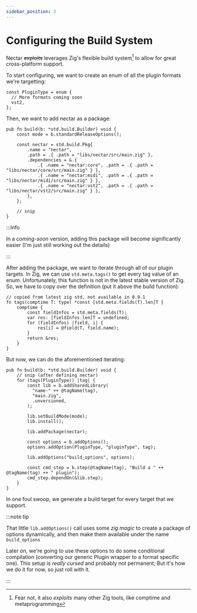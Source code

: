 ```yaml
---
sidebar_position: 2
---
```


# Configuring the Build System

Nectar ~~exploits~~ leverages Zig's flexible build system[^1] to allow for great cross-platform support.

To start configuring, we want to create an enum of all the plugin formats we're targetting:

```zig title="build.zig"
const PluginType = enum {
  // More formats coming soon
  vst2,
};
```

Then, we want to add nectar as a package:

```zig title="build.zig"
pub fn build(b: *std.build.Builder) void {
    const mode = b.standardReleaseOptions();

    const nectar = std.build.Pkg{
        .name = "nectar",
        .path = .{ .path = "libs/nectar/src/main.zig" },
        .dependencies = &.{
            .{ .name = "nectar:core", .path = .{ .path = "libs/nectar/core/src/main.zig" } },
            .{ .name = "nectar:midi", .path = .{ .path = "libs/nectar/midi/src/main.zig" } },
            .{ .name = "nectar:vst2", .path = .{ .path = "libs/nectar/vst2/src/main.zig" } },
        },
    };

    // snip
}
```

:::info

In a *coming-soon* version, adding this package will become significantly easier (I'm just still working out the details)

:::

After adding the package, we want to iterate through all of our plugin targets. In Zig, we can use `std.meta.tags()` to get every tag value of an enum. Unfortunately, this function is not in the latest stable version of Zig. So, we have to copy over the definition (put it above the build function):

```zig title="build.zig"
// copied from latest zig std, not available in 0.9.1
fn tags(comptime T: type) *const [std.meta.fields(T).len]T {
    comptime {
        const fieldInfos = std.meta.fields(T);
        var res: [fieldInfos.len]T = undefined;
        for (fieldInfos) |field, i| {
            res[i] = @field(T, field.name);
        }
        return &res;
    }
}
```

But now, we can do the aforementioned iterating:

```zig title="build.zig"
pub fn build(b: *std.build.Builder) void {
    // snip (after defining nectar)
    for (tags(PluginType)) |tag| {
        const lib = b.addSharedLibrary(
          "name-" ++ @tagName(tag),
          "main.zig",
          .unversioned,
        );

        lib.setBuildMode(mode);
        lib.install();

        lib.addPackage(nectar);

        const options = b.addOptions();
        options.addOption(PluginType, "pluginType", tag);

        lib.addOptions("build_options", options);

        const cmd_step = b.step(@tagName(tag), "Build a " ++ @tagName(tag) ++ " plugin");
        cmd_step.dependOn(&lib.step);
    }
}
```

In one foul swoop, we generate a build target for every target that we support.

:::note tip

That little `lib.addOptions()` call uses some *zig magic* to create a package of options dynamically, and then make them available under the name `build_options`

Later on, we're going to use these options to do some conditional compilation (converting our generic Plugin wrapper to a format specific one). This setup is *really cursed* and probably not permanent; But it's how we do it for now, so just roll with it.

:::

[^1]: Fear not, it also *exploits* many other Zig tools, like comptime and metaprogramming
